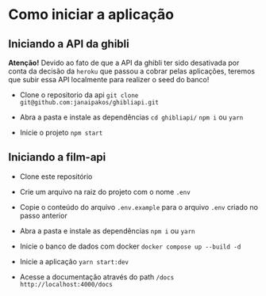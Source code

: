 # Como iniciar a aplicação

## Iniciando a API da ghibli

**Atenção!** Devido ao fato de que a API da ghibli ter sido desativada por conta da decisão da `heroku` que passou a cobrar pelas aplicações, teremos que subir essa API localmente para realizer o seed do banco!

- Clone o repositorio da api
  `git clone git@github.com:janaipakos/ghibliapi.git`

- Abra a pasta e instale as dependências
  `cd ghibliapi/`
  `npm i` ou `yarn`

- Inicie o projeto
  `npm start`

## Iniciando a film-api

- Clone este repositório

- Crie um arquivo na raiz do projeto com o nome `.env`
- Copie o conteúdo do arquivo `.env.example` para o arquivo `.env` criado no passo anterior

- Abra a pasta e instale as dependências
  `npm i` ou `yarn`

- Inicie o banco de dados com docker
  `docker compose up --build -d`

- Inicie a aplicação
  `yarn start:dev`

- Acesse a documentação através do path `/docs`
  `http://localhost:4000/docs`
